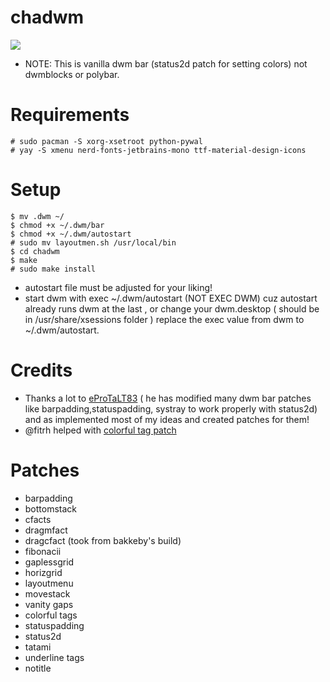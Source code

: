 # chadwm

<img src="https://github.com/siduck76/chadwm/blob/main/screenshots/col_layout.png">

- NOTE: This is vanilla dwm bar (status2d patch for setting colors) not dwmblocks or polybar. 

# Requirements

```
# sudo pacman -S xorg-xsetroot python-pywal
# yay -S xmenu nerd-fonts-jetbrains-mono ttf-material-design-icons
```

# Setup

```
$ mv .dwm ~/
$ chmod +x ~/.dwm/bar
$ chmod +x ~/.dwm/autostart
# sudo mv layoutmen.sh /usr/local/bin
$ cd chadwm
$ make
# sudo make install
```
- autostart file must be adjusted for your liking!
- start dwm with exec ~/.dwm/autostart (NOT EXEC DWM) cuz autostart already runs dwm at the last , or change your dwm.desktop ( should be in /usr/share/xsessions folder ) replace the exec value from dwm to ~/.dwm/autostart.

# Credits 

- Thanks a lot to [eProTaLT83](https://www.reddit.com/user/eProTaLT83) ( he has modified many dwm bar patches like barpadding,statuspadding, systray to work properly with status2d) and as implemented most of my ideas and created patches for them!
- @fitrh helped with [colorful tag patch](https://github.com/fitrh/dwm/issues/1)

# Patches

- barpadding 
- bottomstack
- cfacts
- dragmfact 
- dragcfact (took from bakkeby's build)
- fibonacii
- gaplessgrid
- horizgrid
- layoutmenu 
- movestack 
- vanity gaps
- colorful tags
- statuspadding 
- status2d
- tatami 
- underline tags
- notitle
